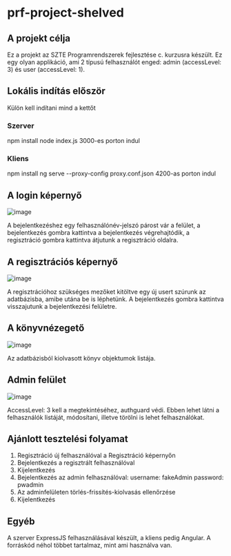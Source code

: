 # prf-project-shelved
## A projekt célja
Ez a projekt az SZTE Programrendszerek fejlesztése c. kurzusra készült. Ez egy olyan applikáció, ami 2 típusú felhasználót enged: admin (accessLevel: 3) és user (accessLevel: 1).

## Lokális indítás először
Külön kell indítani mind a kettőt
### Szerver
npm install
node index.js
3000-es porton indul

### Kliens
npm install
ng serve --proxy-config proxy.conf.json
4200-as porton indul

## A login képernyő

![image](https://user-images.githubusercontent.com/104270141/236694241-24da7ed1-299d-4850-8cfa-e2b360b13071.png)

A bejelentkezéshez egy felhasználónév-jelszó párost vár a felület, a bejelentkezés gombra kattintva a bejelentkezés végrehajtódik, a regisztráció gombra kattintva átjutunk a regisztráció oldalra.

## A regisztrációs képernyő

![image](https://user-images.githubusercontent.com/104270141/236694263-ca73c86a-6453-4a12-ae59-3a0b4f798051.png)

A regisztrációhoz szükséges mezőket kitöltve egy új usert szúrunk az adatbázisba, amibe utána be is léphetünk. A bejelentkezés gombra kattintva visszajutunk a bejelentkezési felületre.

## A könyvnézegető

![image](https://user-images.githubusercontent.com/104270141/236694288-f2b01dd9-53c7-4b4f-8296-89f33682967a.png)

Az adatbázisból kiolvasott könyv objektumok listája.

## Admin felület

![image](https://user-images.githubusercontent.com/104270141/236694316-73b702e5-a860-402f-b515-22c1000faaca.png)

AccessLevel: 3 kell a megtekintéséhez, authguard védi. Ebben lehet látni a felhasználók listáját, módosítani, illetve törölni is lehet felhasználókat.

## Ajánlott tesztelési folyamat

1. Regisztráció új felhasználóval a Regisztráció képernyőn
2. Bejelentkezés a regisztrált felhasználóval
3. Kijelentkezés
4. Bejelentkezés az admin felhasználóval:
username: fakeAdmin
password: pwadmin
5. Az adminfelületen törlés-frissítés-kiolvasás ellenőrzése
6. Kijelentkezés

## Egyéb
A szerver ExpressJS felhasználásával készült, a kliens pedig Angular. A forráskód néhol többet tartalmaz, mint ami használva van.



